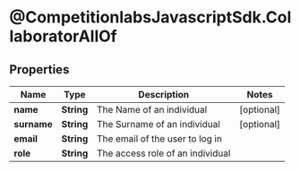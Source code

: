 # @CompetitionlabsJavascriptSdk.CollaboratorAllOf

## Properties

Name | Type | Description | Notes
------------ | ------------- | ------------- | -------------
**name** | **String** | The Name of an individual | [optional] 
**surname** | **String** | The Surname of an individual | [optional] 
**email** | **String** | The email of the user to log in | 
**role** | **String** | The access role of an individual | 


